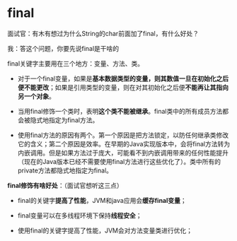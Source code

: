 # final

面试官：有木有想过为什么String的char前面加了final，有什么好处？

我：答这个问题，你要先说final是干啥的

final关键字主要用在三个地方：变量、方法、类。


- 对于一个final变量，如果是**基本数据类型的变量，则其数值一旦在初始化之后便不能更改**；如果是引用类型的变量，则在对其初始化之后便**不能再让其指向另一个对象**。

- 当用final修饰一个类时，表明**这个类不能被继承**。final类中的所有成员方法都会被隐式地指定为final方法。

- 使用final方法的原因有两个。第一个原因是把方法锁定，以防任何继承类修改它的含义；第二个原因是效率。在早期的Java实现版本中，会将final方法转为内嵌调用。但是如果方法过于庞大，可能看不到内嵌调用带来的任何性能提升（现在的Java版本已经不需要使用final方法进行这些优化了）。类中所有的private方法都隐式地指定为final。

**final修饰有啥好处**：（面试官想听这三点）

- final的关键字**提高了性能**，JVM和java应用会**缓存final变量**；

- final变量可以在多线程环境下保持**线程安全**；

- 使用final的关键字提高了性能，JVM会对方法变量类进行优化；